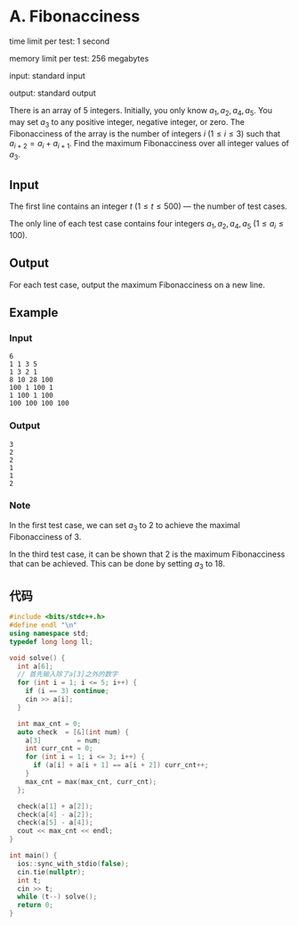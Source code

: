 # A. Fibonacciness

time limit per test: 1 second

memory limit per test: 256 megabytes

input: standard input

output: standard output

There is an array of $5$ integers. Initially, you only know $a_1,a_2,a_4,a_5$. You may set $a_3$ to any positive integer, negative integer, or zero. The Fibonacciness of the array is the number of integers $i$ ($1 \leq i \leq 3$) such that $a_{i+2}=a_i+a_{i+1}$. Find the maximum Fibonacciness over all integer values of $a_3$.

## **Input**

The first line contains an integer $t$ ($1 \leq t \leq 500$) — the number of test cases.

The only line of each test case contains four integers $a_1, a_2, a_4, a_5$ ($1 \leq a_i \leq 100$).

## **Output**

For each test case, output the maximum Fibonacciness on a new line.

## Example

### Input

```
6
1 1 3 5
1 3 2 1
8 10 28 100
100 1 100 1
1 100 1 100
100 100 100 100
```

### Output

```
3
2
2
1
1
2
```

### **Note**

In the first test case, we can set $a_3$ to $2$ to achieve the maximal Fibonacciness of $3$.

In the third test case, it can be shown that $2$ is the maximum Fibonacciness that can be achieved. This can be done by setting $a_3$ to $18$.

## 代码

```cpp
#include <bits/stdc++.h>
#define endl "\n"
using namespace std;
typedef long long ll;

void solve() {
  int a[6];
  // 首先输入除了a[3]之外的数字
  for (int i = 1; i <= 5; i++) {
    if (i == 3) continue;
    cin >> a[i];
  }

  int max_cnt = 0;
  auto check  = [&](int num) {
    a[3]         = num;
    int curr_cnt = 0;
    for (int i = 1; i <= 3; i++) {
      if (a[i] + a[i + 1] == a[i + 2]) curr_cnt++;
    }
    max_cnt = max(max_cnt, curr_cnt);
  };

  check(a[1] + a[2]);
  check(a[4] - a[2]);
  check(a[5] - a[4]);
  cout << max_cnt << endl;
}

int main() {
  ios::sync_with_stdio(false);
  cin.tie(nullptr);
  int t;
  cin >> t;
  while (t--) solve();
  return 0;
}
```

